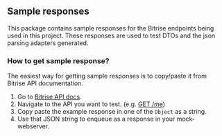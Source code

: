 ## Sample responses

This package contains sample responses for the Bitrise endpoints being used in this project. These responses are used to test DTOs and the json parsing adapters generated.

### How to get sample response?

The easiest way for getting sample responses is to copy/paste it from Bitrise API documentation. 

1. Go to [Bitrise API docs](https://api-docs.bitrise.io).
2. Navigate to the API you want to test. (e.g. [GET /me](https://api-docs.bitrise.io/#/user/user-profile))
3. Copy paste the example response in one of the `Object` as a string.
4. Use that JSON string to enqueue as a response in your mock-webserver. 